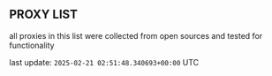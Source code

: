 ## PROXY LIST

all proxies in this list were collected from open sources and tested for functionality

last update: `2025-02-21 02:51:48.340693+00:00` UTC